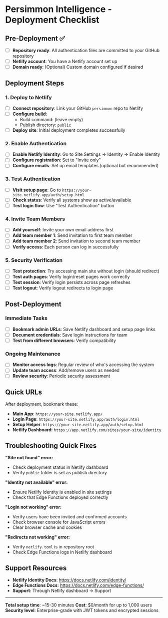 # Persimmon Intelligence - Deployment Checklist

## Pre-Deployment ✅

- [ ] **Repository ready**: All authentication files are committed to your GitHub repository
- [ ] **Netlify account**: You have a Netlify account set up
- [ ] **Domain ready**: (Optional) Custom domain configured if desired

## Deployment Steps

### 1. Deploy to Netlify
- [ ] **Connect repository**: Link your GitHub `persimmon` repo to Netlify
- [ ] **Configure build**: 
  - Build command: (leave empty)
  - Publish directory: `public`
- [ ] **Deploy site**: Initial deployment completes successfully

### 2. Enable Authentication
- [ ] **Enable Netlify Identity**: Go to Site Settings → Identity → Enable Identity
- [ ] **Configure registration**: Set to "Invite only"
- [ ] **Configure emails**: Set up email templates (optional but recommended)

### 3. Test Authentication
- [ ] **Visit setup page**: Go to `https://your-site.netlify.app/auth/setup.html`
- [ ] **Check status**: Verify all systems show as active/available
- [ ] **Test login flow**: Use "Test Authentication" button

### 4. Invite Team Members
- [ ] **Add yourself**: Invite your own email address first
- [ ] **Add team member 1**: Send invitation to first team member
- [ ] **Add team member 2**: Send invitation to second team member
- [ ] **Verify access**: Each person can log in successfully

### 5. Security Verification
- [ ] **Test protection**: Try accessing main site without login (should redirect)
- [ ] **Test auth pages**: Verify login/reset pages work correctly
- [ ] **Test session**: Verify login persists across page refreshes
- [ ] **Test logout**: Verify logout redirects to login page

## Post-Deployment

### Immediate Tasks
- [ ] **Bookmark admin URLs**: Save Netlify dashboard and setup page links
- [ ] **Document credentials**: Save login instructions for team
- [ ] **Test from different browsers**: Verify compatibility

### Ongoing Maintenance
- [ ] **Monitor access logs**: Regular review of who's accessing the system
- [ ] **Update team access**: Add/remove users as needed
- [ ] **Review security**: Periodic security assessment

## Quick URLs

After deployment, bookmark these:

- **Main App**: `https://your-site.netlify.app/`
- **Login Page**: `https://your-site.netlify.app/auth/login.html`
- **Setup Helper**: `https://your-site.netlify.app/auth/setup.html`
- **Netlify Dashboard**: `https://app.netlify.com/sites/your-site/identity`

## Troubleshooting Quick Fixes

**"Site not found" error:**
- Check deployment status in Netlify dashboard
- Verify `public` folder is set as publish directory

**"Identity not available" error:**
- Ensure Netlify Identity is enabled in site settings
- Check that Edge Functions deployed correctly

**"Login not working" error:**
- Verify users have been invited and confirmed accounts
- Check browser console for JavaScript errors
- Clear browser cache and cookies

**"Redirects not working" error:**
- Verify `netlify.toml` is in repository root
- Check Edge Functions logs in Netlify dashboard

## Support Resources

- **Netlify Identity Docs**: https://docs.netlify.com/identity/
- **Edge Functions Docs**: https://docs.netlify.com/edge-functions/
- **Support**: Through Netlify dashboard → Support

---

**Total setup time**: ~15-30 minutes
**Cost**: $0/month for up to 1,000 users
**Security level**: Enterprise-grade with JWT tokens and encrypted sessions

